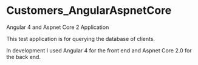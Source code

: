 # Customers_AngularAspnetCore
Angular 4 and Aspnet Core 2 Application

This test application is for querying the database of clients.

In development I used Angular 4 for the front end and Aspnet Core 2.0 for the back end.
